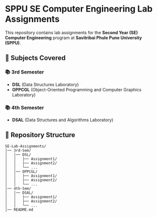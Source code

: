 # SPPU SE Computer Engineering Lab Assignments

This repository contains lab assignments for the **Second Year (SE) Computer Engineering** program at **Savitribai Phule Pune University (SPPU)**.

## 📌 Subjects Covered

### 📚 3rd Semester
- **DSL** (Data Structures Laboratory)
- **OPPCGL** (Object-Oriented Programming and Computer Graphics Laboratory)

### 📚 4th Semester
- **DSAL** (Data Structures and Algorithms Laboratory)

## 📂 Repository Structure
```
SE-Lab-Assignments/
│── 3rd-Sem/
│   │── DSL/
│   │   ├── Assignment1/
│   │   ├── Assignment2/
│   │   └── ...
│   │── OPPCGL/
│   │   ├── Assignment1/
│   │   ├── Assignment2/
│   │   └── ...
│── 4th-Sem/
│   │── DSAL/
│   │   ├── Assignment1/
│   │   ├── Assignment2/
│   │   └── ...
│── README.md
```
